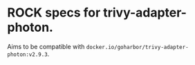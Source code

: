 # ROCK specs for trivy-adapter-photon.

Aims to be compatible with `docker.io/goharbor/trivy-adapter-photon:v2.9.3`.
